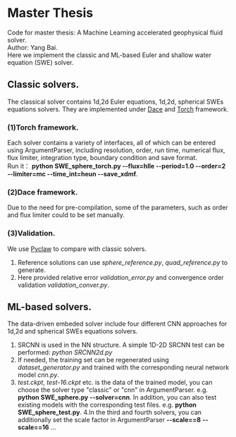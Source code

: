 # Master Thesis
Code for master thesis: A Machine Learning accelerated geophysical fluid solver.  
Author: Yang Bai.  
Here we implement the classic and ML-based Euler and shallow water equation (SWE) solver.  
## Classic solvers. 
The classical solver contains 1d,2d Euler equations, 1d,2d, spherical SWEs equations solvers. They are implemented under [Dace][1] and [Torch][2] framework.  
### (1)Torch framework. 
Each solver contains a variety of interfaces, all of which can be entered using ArgumentParser, including resolution, order, run time, numerical flux, flux limiter, integration type, boundary condition and save format.  
Run it： **python SWE_sphere_torch.py --flux=hlle --period=1.0 --order=2 --limiter=mc --time_int=heun --save_xdmf**. 
### (2)Dace framework. 
Due to the need for pre-compilation, some of the parameters, such as order and flux limiter could to be set manually.
### (3)Validation. 
We use [Pyclaw][3] to compare with classic solvers. 
1. Reference solutions can use *sphere_reference.py*, *quad_reference.py* to generate. 
2. Here provided relative error *validation_error.py* and convergence order validation *validation_conver.py*. 

## ML-based solvers. 
The data-driven embeded solver include four different CNN approaches for 1d,2d and spherical SWEs equations solvers.  
1. SRCNN is used in the NN structure. A simple 1D-2D SRCNN test can be performed: *python SRCNN2d.py*
2. If needed, the training set can be regenerated using *dataset_generator.py* and trained with the corresponding neural network model *cnn.py*.  
3. *test.ckpt*, *test-16.ckpt* etc. is the data of the trained model, you can choose the solver type "classic" or "cnn" in ArgumentParser. e.g. **python SWE_sphere.py --solver=cnn**. In addition, you can also test existing models with the corresponding test files. e.g. **python SWE_sphere_test.py**.
4.In the third and fourth solvers, you can additionally set the scale factor in ArgumentParser **--scale==8** **--scale==16** ...  

[1]:https://github.com/spcl/dace
[2]:https://pytorch.org/
[3]:https://github.com/clawpack/pyclaw
